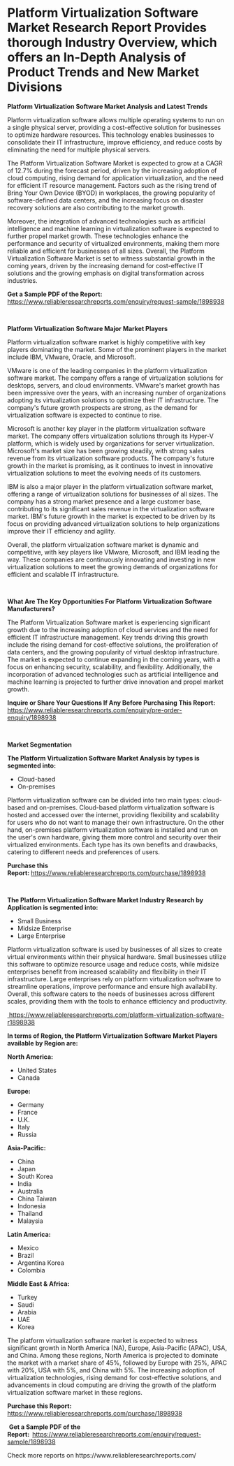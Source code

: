 <p><h1>Platform Virtualization Software Market Research Report Provides thorough Industry Overview, which offers an In-Depth Analysis of Product Trends and New Market Divisions</h1></p><p><strong>Platform Virtualization Software Market Analysis and Latest Trends</strong></p>
<p><p>Platform virtualization software allows multiple operating systems to run on a single physical server, providing a cost-effective solution for businesses to optimize hardware resources. This technology enables businesses to consolidate their IT infrastructure, improve efficiency, and reduce costs by eliminating the need for multiple physical servers.</p><p>The Platform Virtualization Software Market is expected to grow at a CAGR of 12.7% during the forecast period, driven by the increasing adoption of cloud computing, rising demand for application virtualization, and the need for efficient IT resource management. Factors such as the rising trend of Bring Your Own Device (BYOD) in workplaces, the growing popularity of software-defined data centers, and the increasing focus on disaster recovery solutions are also contributing to the market growth.</p><p>Moreover, the integration of advanced technologies such as artificial intelligence and machine learning in virtualization software is expected to further propel market growth. These technologies enhance the performance and security of virtualized environments, making them more reliable and efficient for businesses of all sizes. Overall, the Platform Virtualization Software Market is set to witness substantial growth in the coming years, driven by the increasing demand for cost-effective IT solutions and the growing emphasis on digital transformation across industries.</p></p>
<p><strong>Get a Sample PDF of the Report:&nbsp;</strong> <a href="https://www.reliableresearchreports.com/enquiry/request-sample/1898938">https://www.reliableresearchreports.com/enquiry/request-sample/1898938</a></p>
<p>&nbsp;</p>
<p><strong>Platform Virtualization Software Major Market Players</strong></p>
<p><p>Platform virtualization software market is highly competitive with key players dominating the market. Some of the prominent players in the market include IBM, VMware, Oracle, and Microsoft.</p><p>VMware is one of the leading companies in the platform virtualization software market. The company offers a range of virtualization solutions for desktops, servers, and cloud environments. VMware's market growth has been impressive over the years, with an increasing number of organizations adopting its virtualization solutions to optimize their IT infrastructure. The company's future growth prospects are strong, as the demand for virtualization software is expected to continue to rise.</p><p>Microsoft is another key player in the platform virtualization software market. The company offers virtualization solutions through its Hyper-V platform, which is widely used by organizations for server virtualization. Microsoft's market size has been growing steadily, with strong sales revenue from its virtualization software products. The company's future growth in the market is promising, as it continues to invest in innovative virtualization solutions to meet the evolving needs of its customers.</p><p>IBM is also a major player in the platform virtualization software market, offering a range of virtualization solutions for businesses of all sizes. The company has a strong market presence and a large customer base, contributing to its significant sales revenue in the virtualization software market. IBM's future growth in the market is expected to be driven by its focus on providing advanced virtualization solutions to help organizations improve their IT efficiency and agility.</p><p>Overall, the platform virtualization software market is dynamic and competitive, with key players like VMware, Microsoft, and IBM leading the way. These companies are continuously innovating and investing in new virtualization solutions to meet the growing demands of organizations for efficient and scalable IT infrastructure.</p></p>
<p>&nbsp;</p>
<p><strong>What Are The Key Opportunities For Platform Virtualization Software Manufacturers?</strong></p>
<p><p>The Platform Virtualization Software market is experiencing significant growth due to the increasing adoption of cloud services and the need for efficient IT infrastructure management. Key trends driving this growth include the rising demand for cost-effective solutions, the proliferation of data centers, and the growing popularity of virtual desktop infrastructure. The market is expected to continue expanding in the coming years, with a focus on enhancing security, scalability, and flexibility. Additionally, the incorporation of advanced technologies such as artificial intelligence and machine learning is projected to further drive innovation and propel market growth.</p></p>
<p><strong>Inquire or Share Your Questions If Any Before Purchasing This Report:</strong> <a href="https://www.reliableresearchreports.com/enquiry/pre-order-enquiry/1898938">https://www.reliableresearchreports.com/enquiry/pre-order-enquiry/1898938</a></p>
<p>&nbsp;</p>
<p><strong>Market Segmentation</strong></p>
<p><strong>The Platform Virtualization Software Market Analysis by types is segmented into:</strong></p>
<p><ul><li>Cloud-based</li><li>On-premises</li></ul></p>
<p><p>Platform virtualization software can be divided into two main types: cloud-based and on-premises. Cloud-based platform virtualization software is hosted and accessed over the internet, providing flexibility and scalability for users who do not want to manage their own infrastructure. On the other hand, on-premises platform virtualization software is installed and run on the user's own hardware, giving them more control and security over their virtualized environments. Each type has its own benefits and drawbacks, catering to different needs and preferences of users.</p></p>
<p><strong>Purchase this Report:&nbsp;</strong><a href="https://www.reliableresearchreports.com/purchase/1898938">https://www.reliableresearchreports.com/purchase/1898938</a></p>
<p>&nbsp;</p>
<p><strong>The Platform Virtualization Software Market Industry Research by Application is segmented into:</strong></p>
<p><ul><li>Small Business</li><li>Midsize Enterprise</li><li>Large Enterprise</li></ul></p>
<p><p>Platform virtualization software is used by businesses of all sizes to create virtual environments within their physical hardware. Small businesses utilize this software to optimize resource usage and reduce costs, while midsize enterprises benefit from increased scalability and flexibility in their IT infrastructure. Large enterprises rely on platform virtualization software to streamline operations, improve performance and ensure high availability. Overall, this software caters to the needs of businesses across different scales, providing them with the tools to enhance efficiency and productivity.</p></p>
<p><a href="https://www.reliableresearchreports.com/platform-virtualization-software-r1898938">&nbsp;https://www.reliableresearchreports.com/platform-virtualization-software-r1898938</a></p>
<p><strong>In terms of Region, the Platform Virtualization Software Market Players available by Region are:</strong></p>
<p>
    <p> <strong> North America: </strong>
        <ul>
            <li>United States</li>
            <li>Canada</li>
        </ul>
        </p> 
    <p> <strong> Europe: </strong>
        <ul>
            <li>Germany</li>
            <li>France</li>
            <li>U.K.</li>
            <li>Italy</li>
            <li>Russia</li>
        </ul>
        </p> 
    <p> <strong> Asia-Pacific: </strong>
        <ul>
            <li>China</li>
            <li>Japan</li>
            <li>South Korea</li>
            <li>India</li>
            <li>Australia</li>
            <li>China Taiwan</li>
            <li>Indonesia</li>
            <li>Thailand</li>
            <li>Malaysia</li>
        </ul>
        </p> 
    <p> <strong> Latin America: </strong>
        <ul>
            <li>Mexico</li>
            <li>Brazil</li>
            <li>Argentina Korea</li>
            <li>Colombia</li>
        </ul>
        </p> 
    <p> <strong> Middle East & Africa: </strong>
        <ul>
            <li>Turkey</li>
            <li>Saudi</li>
            <li>Arabia</li>
            <li>UAE</li>
            <li>Korea</li>
        </ul>
    </p>
    </p>
<p><p>The platform virtualization software market is expected to witness significant growth in North America (NA), Europe, Asia-Pacific (APAC), USA, and China. Among these regions, North America is projected to dominate the market with a market share of 45%, followed by Europe with 25%, APAC with 20%, USA with 5%, and China with 5%. The increasing adoption of virtualization technologies, rising demand for cost-effective solutions, and advancements in cloud computing are driving the growth of the platform virtualization software market in these regions.</p></p>
<p><strong>Purchase this Report: </strong><a href="https://www.reliableresearchreports.com/purchase/1898938">https://www.reliableresearchreports.com/purchase/1898938</a></p>
<p>&nbsp;<strong>Get a Sample PDF of the Report:&nbsp;&nbsp;</strong><a href="https://www.reliableresearchreports.com/enquiry/request-sample/1898938">https://www.reliableresearchreports.com/enquiry/request-sample/1898938</a></p>
<p><strong></strong></p>
<p>Check more reports on https://www.reliableresearchreports.com/</p>